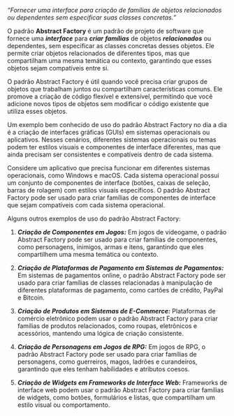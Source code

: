 *“Fornecer uma interface para criação de famílias de objetos relacionados ou dependentes sem especificar suas classes concretas.”*

O padrão **Abstract Factory** é um padrão de projeto de software que fornece uma ***interface*** para ***criar*** ***famílias*** de objetos ***relacionados*** ou dependentes, sem especificar as classes concretas desses objetos. Ele permite criar objetos relacionados de diferentes tipos, mas que compartilham uma mesma temática ou contexto, garantindo que esses objetos sejam compatíveis entre si.

O padrão Abstract Factory é útil quando você precisa criar grupos de objetos que trabalham juntos ou compartilham características comuns. Ele promove a criação de código flexível e extensível, permitindo que você adicione novos tipos de objetos sem modificar o código existente que utiliza esses objetos.

Um exemplo bem conhecido de uso do padrão Abstract Factory no dia a dia é a criação de interfaces gráficas (GUIs) em sistemas operacionais ou aplicativos. Nesses cenários, diferentes sistemas operacionais ou temas podem ter estilos visuais e componentes de interface diferentes, mas que ainda precisam ser consistentes e compatíveis dentro de cada sistema.

Considere um aplicativo que precisa funcionar em diferentes sistemas operacionais, como Windows e macOS. Cada sistema operacional possui um conjunto de componentes de interface (botões, caixas de seleção, barras de rolagem) com estilos visuais específicos. O padrão Abstract Factory pode ser usado para criar famílias de componentes de interface que sejam compatíveis com cada sistema operacional.

Alguns outros exemplos de uso do padrão Abstract Factory:

1. ***Criação de Componentes em Jogos:*** Em jogos de videogame, o padrão Abstract Factory pode ser usado para criar famílias de componentes, como personagens, inimigos, armas e itens, garantindo que eles compartilhem uma mesma temática ou contexto.

2. ***Criação de Plataformas de Pagamento em Sistemas de Pagamentos:*** Em sistemas de pagamentos online, o padrão Abstract Factory pode ser usado para criar famílias de classes relacionadas à manipulação de diferentes plataformas de pagamento, como cartões de crédito, PayPal e Bitcoin.

3. ***Criação de Produtos em Sistemas de E-Commerce:*** Plataformas de comércio eletrônico podem usar o padrão Abstract Factory para criar famílias de produtos relacionados, como roupas, eletrônicos e acessórios, mantendo uma lógica de criação consistente.

4. ***Criação de Personagens em Jogos de RPG:*** Em jogos de RPG, o padrão Abstract Factory pode ser usado para criar famílias de personagens, como guerreiros, magos, ladrões e curandeiros, garantindo que eles tenham habilidades e atributos coesos.

5. ***Criação de Widgets em Frameworks de Interface Web:*** Frameworks de interface web podem usar o padrão Abstract Factory para criar famílias de widgets, como botões, formulários e listas, que compartilham um estilo visual ou comportamento.